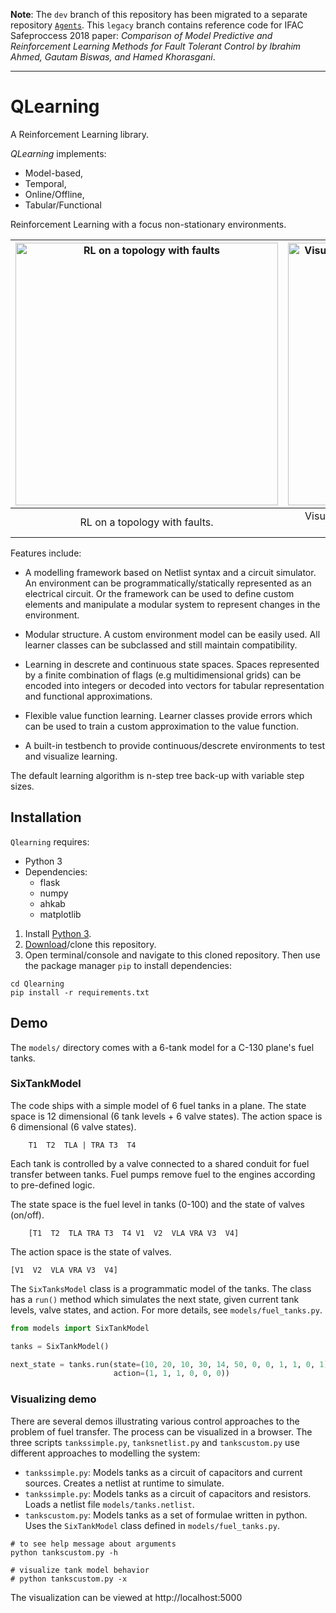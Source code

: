 **Note**: The `dev` branch of this repository has been migrated to a separate repository [`Agents`](https://github.com/hazrmard/Agents). This `legacy` branch contains reference code for IFAC Safeproccess 2018 paper: *Comparison of Model Predictive and Reinforcement Learning Methods for Fault Tolerant Control by Ibrahim Ahmed, Gautam Biswas, and Hamed Khorasgani*.

---

# QLearning

A Reinforcement Learning library.

*QLearning* implements:

* Model-based,
* Temporal,
* Online/Offline,
* Tabular/Functional

Reinforcement Learning with a focus non-stationary environments.

| <img src="/img/topology.png" alt="RL on a topology with faults" width="420"/> | <img src="/img/tanks.gif" alt="Visualization of a fuel tank system modelled as a circuit" width="420"/> |
|:---:|:---:|
|RL on a topology with faults. | Visualization of a fuel tank system modelled as a circuit. |

Features include:

* A modelling framework based on Netlist syntax and a circuit simulator. An
environment can be programmatically/statically represented as an electrical circuit. Or the framework can be used to define custom elements and manipulate a modular system to represent changes in the environment.

* Modular structure. A custom environment model can be easily used. All learner classes can be subclassed and still maintain compatibility.

* Learning in descrete and continuous state spaces. Spaces represented by a finite combination of flags (e.g multidimensional grids) can be encoded into integers or decoded into vectors for tabular representation and functional approximations.

* Flexible value function learning. Learner classes provide errors which can be used to train a custom approximation to the value function.

* A built-in testbench to provide continuous/descrete environments to test and visualize learning.

The default learning algorithm is n-step tree back-up with variable step sizes.

## Installation

`Qlearning` requires:

* Python 3
* Dependencies:
  * flask
  * numpy
  * ahkab
  * matplotlib

1. Install [Python 3](https://www.python.org/downloads/).
2. [Download](https://github.com/hazrmard/QLearning/archive/legacy.zip)/clone this repository.
3. Open terminal/console and navigate to this cloned repository. Then use the package manager `pip` to install dependencies:

```
cd Qlearning
pip install -r requirements.txt
```


## Demo

The `models/` directory comes with a 6-tank model for a C-130 plane's fuel tanks.

### SixTankModel

The code ships with a simple model of 6 fuel tanks in a plane. The state space is 12 dimensional (6 tank levels + 6 valve states). The action space is 6 dimensional (6 valve states).

```
    T1  T2  TLA | TRA T3  T4
```

Each tank is controlled by a valve connected to a shared conduit for fuel transfer between tanks. Fuel pumps remove fuel to the engines according to pre-defined logic.

The state space is the fuel level in tanks (0-100) and the state of valves (on/off).

```
    [T1  T2  TLA TRA T3  T4 V1  V2  VLA VRA V3  V4]
```

The action space is the state of valves.

```
[V1  V2  VLA VRA V3  V4]
```

The `SixTanksModel` class is a programmatic model of the tanks. The class has a `run()` method which simulates the next state, given current tank levels, valve states, and action. For more details, see `models/fuel_tanks.py`.

```python
from models import SixTankModel

tanks = SixTankModel()

next_state = tanks.run(state=(10, 20, 10, 30, 14, 50, 0, 0, 1, 1, 0, 1),
                       action=(1, 1, 1, 0, 0, 0))
```


### Visualizing demo

There are several demos illustrating various control approaches to the problem of fuel transfer. The process can be visualized  in a browser. The three scripts `tankssimple.py`, `tanksnetlist.py` and `tankscustom.py` use different approaches to modelling the system:

* `tankssimple.py`: Models tanks as a circuit of capacitors and current sources. Creates a netlist at runtime to simulate.
* `tankssimple.py`: Models tanks as a circuit of capacitors and resistors. Loads a netlist file `models/tanks.netlist`.
* `tankscustom.py`: Models tanks as a set of formulae written in python. Uses the `SixTankModel` class defined in `models/fuel_tanks.py`.

```
# to see help message about arguments
python tankscustom.py -h

# visualize tank model behavior
# python tankscustom.py -x
```

The visualization can be viewed at http://localhost:5000
